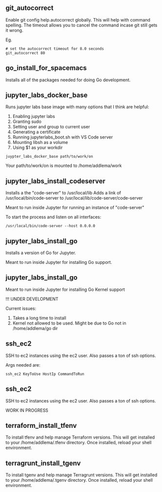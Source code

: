 ## git_autocorrect

Enable git config help.autocorrect globally. This will help with command
spelling. The timeout allows you to cancel the command incase git still
gets it wrong.

Eg.

```shell
# set the autocorrect timeout for 8.0 seconds
git_autocorrect 80
```




## go_install_for_spacemacs

Installs all of the packages needed for doing
Go development.




## jupyter_labs_docker_base

Runs jupyter labs base image with many options
that I think are helpful:

1. Enabling jupyter labs
1. Granting sudo
1. Setting user and group to current user
1. Generating a certificate
1. Running jupyterlabs_boot.sh with VS Code server
1. Mounting libsh as a volume
1. Using $1 as your workdir

```shell
juypter_labs_docker_base path/to/work/on
```

Your path/to/work/on is mounted to /home/addlema/work




## jupyter_labs_install_codeserver

Installs a the "code-server" to /usr/local/lib
Adds a link of /usr/local/bin/code-server to /usr/local/lib/code-server/code-server

Meant to run inside Jupyter for running an instance of "code-server"

To start the process and listen on all interfaces:

```shell
/usr/local/bin/code-server --host 0.0.0.0
```




## jupyter_labs_install_go

Installs a version of Go for Jupyter.

Meant to run inside Jupyter for installing Go support.




## jupyter_labs_install_go

Meant to run inside Jupyter for installing Go Kernel support

!!! UNDER DEVELOPMENT

Current issues:

1. Takes a long time to install
1. Kernel not allowed to be used. Might be due to Go not in /home/addlema/go dir




## ssh_ec2

SSH to ec2 instances using the ec2 user. Also passes a ton of ssh options.

Args needed are:

```shell
ssh_ec2 KeyToUse HostIp CommandToRun
```




## ssh_ec2

SSH to ec2 instances using the ec2 user. Also passes a ton of ssh options.

WORK IN PROGRESS




## terraform_install_tfenv

To install tfenv and help manage Terraform versions.
This will get installed to your /home/addlema/.tfenv directory. Once installed, reload your
shell environment.




## terragrunt_install_tgenv

To install tgenv and help manage Terragrunt versions.
This will get installed to your /home/addlema/.tgenv directory. Once installed, reload your
shell environment.




